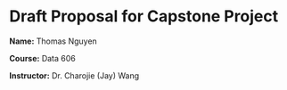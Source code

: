 # Draft Proposal for Capstone Project

**Name:** Thomas Nguyen 

**Course:** Data 606 

**Instructor:** Dr. Charojie (Jay) Wang
